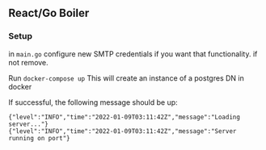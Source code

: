 ## React/Go Boiler

### Setup

in `main.go` configure new SMTP credentials if you want that functionality.
if not remove.

Run `docker-compose up`
This will create an instance of a postgres DN in docker

If successful, the following message should be up:

```
{"level":"INFO","time":"2022-01-09T03:11:42Z","message":"Loading server..."}
{"level":"INFO","time":"2022-01-09T03:11:42Z","message":"Server running on port"}
```
